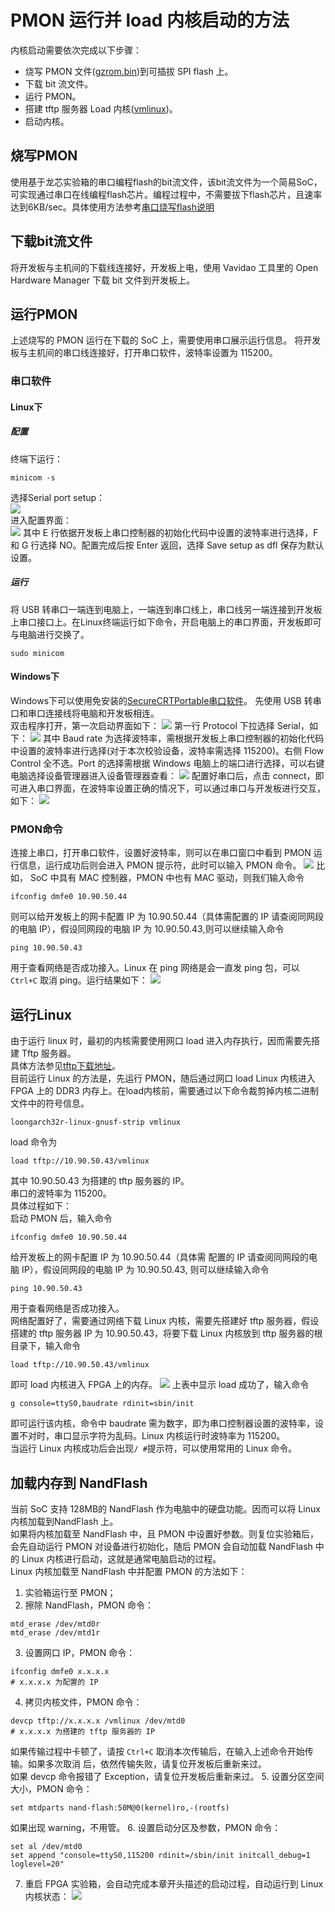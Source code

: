 # PMON 运行并 load 内核启动的方法
内核启动需要依次完成以下步骤：
- 烧写 PMON 文件([gzrom.bin](https://gitee.com/chenzes/chiplab-tools/releases/download/chiplab-tools/gzrom.bin))到可插拔 SPI flash 上。
- 下载 bit 流文件。
- 运行 PMON。
- 搭建 tftp 服务器 Load 内核([vmlinux](https://gitee.com/loongson-edu/la32r-Linux/releases))。
- 启动内核。
    
## 烧写PMON
使用基于龙芯实验箱的串口编程flash的bit流文件，该bit流文件为一个简易SoC，可实现通过串口在线编程flash芯片。编程过程中，不需要拔下flash芯片，且速率达到6KB/sec。具体使用方法参考[串口烧写flash说明](./flash.md)

## 下载bit流文件
将开发板与主机间的下载线连接好，开发板上电，使用 Vavidao 工具里的 Open Hardware Manager 下载
bit 文件到开发板上。
## 运行PMON
上述烧写的 PMON 运行在下载的 SoC 上，需要使用串口展示运行信息。
将开发板与主机间的串口线连接好，打开串口软件，波特率设置为 115200。
### 串口软件
#### Linux下
##### 配置
终端下运行：
```
minicom -s
```
选择Serial port setup：    
![](../figures/minicom_home.png)     
进入配置界面：        
![](../figures/115200.png)
其中 E 行依据开发板上串口控制器的初始化代码中设置的波特率进行选择，F 和 G 行选择 NO。配置完成后按 Enter 返回，选择 Save setup as dfl 保存为默认设置。
##### 运行
将 USB 转串口一端连到电脑上，一端连到串口线上，串口线另一端连接到开发板上串口接口上。在Linux终端运行如下命令，开启电脑上的串口界面，开发板即可与电脑进行交换了。
```
sudo minicom
```
#### Windows下
Windows下可以使用免安装的[SecureCRTPortable串口软件](https://gitee.com/chenzes/chiplab-tools/releases/download/chiplab-tools/SecureCRTPortable.zip)。 先使用 USB 转串口和串口连接线将电脑和开发板相连。   
双击程序打开，第一次启动界面如下：
![](../figures/secure_one.png)
第一行 Protocol 下拉选择 Serial，如下：
![](../figures/secure_two.png)
其中 Baud rate 为选择波特率，需根据开发板上串口控制器的初始化代码中设置的波特率进行选择(对于本次校验设备，波特率需选择 115200)。右侧 Flow Control 全不选。Port 的选择需根据 Windows 电脑上的端口进行选择，可以右键电脑选择设备管理器进入设备管理器查看：
![](../figures/secure_three.png)
配置好串口后，点击 connect，即可进入串口界面，在波特率设置正确的情况下，可以通过串口与开发板进行交互，如下：
![](../figures/secure_four.png)
### PMON命令
连接上串口，打开串口软件，设置好波特率，则可以在串口窗口中看到 PMON 运行信息，运行成功后则会进入 PMON 提示符，此时可以输入 PMON 命令。
![](../figures/secure_five.png)
比如， SoC 中具有 MAC 控制器，PMON 中也有 MAC 驱动，则我们输入命令
```
ifconfig dmfe0 10.90.50.44
```
则可以给开发板上的网卡配置 IP 为 10.90.50.44（具体需配置的 IP 请查阅同网段的电脑 IP），假设同网段的电脑 IP 为 10.90.50.43,则可以继续输入命令
```
ping 10.90.50.43
```
用于查看网络是否成功接入。Linux
在 ping 网络是会一直发 ping 包，可以 `Ctrl+C` 取消 ping。运行结果如下：
![](../figures/secure_six.png)

## 运行Linux
由于运行 linux 时，最初的内核需要使用网口 load 进入内存执行，因而需要先搭建 Tftp 服务器。   
具体方法参见[tftp下载地址](https://gitee.com/chenzes/chiplab-tools/releases/download/chiplab-tools/tftp.zip)。    
目前运行 Linux 的方法是，先运行 PMON，随后通过网口 load Linux 内核进入 FPGA 上的 DDR3 内存上。在load内核前，需要通过以下命令裁剪掉内核二进制文件中的符号信息。
```
loongarch32r-linux-gnusf-strip vmlinux
```
load 命令为
```
load tftp://10.90.50.43/vmlinux
```
其中 10.90.50.43 为搭建的 tftp 服务器的 IP。    
串口的波特率为 115200。     
具体过程如下：    
启动 PMON 后，输入命令
```
ifconfig dmfe0 10.90.50.44
```
给开发板上的网卡配置 IP 为 10.90.50.44（具体需
配置的 IP 请查阅同网段的电脑 IP），假设同网段的电脑 IP 为 10.90.50.43, 则可以继续输入命令
```
ping 10.90.50.43
```
用于查看网络是否成功接入。      
网络配置好了，需要通过网络下载 Linux 内核，需要先搭建好 tftp 服务器，假设搭建的 tftp 服务器 IP
为 10.90.50.43，将要下载 Linux 内核放到 tftp 服务器的根目录下，输入命令
```
load tftp://10.90.50.43/vmlinux
```
即可 load 内核进入 FPGA 上的内存。
![](../figures/pmon_one.png)
上表中显示 load 成功了，输入命令
```
g console=ttyS0,baudrate rdinit=sbin/init
```
即可运行该内核，命令中 baudrate 需为数字，即为串口控制器设置的波特率，设置不对时，串口显示字符为乱码。Linux 内核运行时波特率为 115200。    
当运行 Linux 内核成功后会出现`/ #`提示符，可以使用常用的 Linux 命令。
## 加载内存到 NandFlash
当前 SoC 支持 128MB的 NandFlash 作为电脑中的硬盘功能。因而可以将 Linux 内核加载到NandFlash
上。    
如果将内核加载至 NandFlash 中，且 PMON 中设置好参数。则复位实验箱后，会先自动运行 PMON 对设备进行初始化，随后 PMON 会自动加载 NandFlash 中的 Linux 内核进行启动，这就是通常电脑启动的过程。        
Linux 内核加载至 NandFlash 中并配置 PMON 的方法如下：    
1. 实验箱运行至 PMON；
2. 擦除 NandFlash，PMON 命令：    
```
mtd_erase /dev/mtd0r
mtd_erase /dev/mtd1r
```
3. 设置网口 IP，PMON 命令：
```
ifconfig dmfe0 x.x.x.x   
# x.x.x.x 为配置的 IP
```
4. 拷贝内核文件，PMON 命令：
```
devcp tftp://x.x.x.x /vmlinux /dev/mtd0
# x.x.x.x 为搭建的 tftp 服务器的 IP
```
如果传输过程中卡顿了，请按 `Ctrl+C` 取消本次传输后，在输入上述命令开始传输。如果多次取消
后，依然传输失败，请复位开发板后重新来过。    
如果 devcp 命令报错了 Exception，请复位开发板后重新来过。
5. 设置分区空间大小，PMON 命令：
```
set mtdparts nand-flash:50M@0(kernel)ro,-(rootfs)
```
如果出现 warning，不用管。
6. 设置启动分区及参数，PMON 命令：
```
set al /dev/mtd0
set append "console=ttyS0,115200 rdinit=/sbin/init initcall_debug=1 loglevel=20"
```
7. 重启 FPGA 实验箱，会自动完成本章开头描述的启动过程，自动运行到 Linux 内核状态：
![](../figures/nand.png)